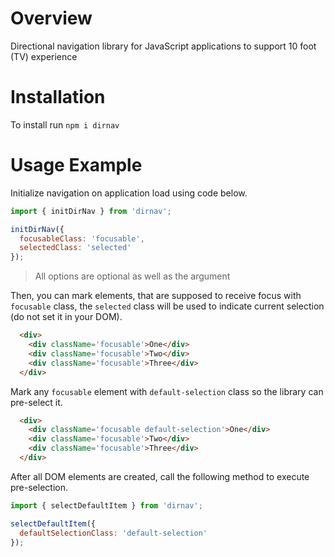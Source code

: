 # Overview
Directional navigation library for JavaScript applications to support 10 foot (TV) experience

# Installation
To install run `npm i dirnav`

# Usage Example
Initialize navigation on application load using code below.

```javascript
import { initDirNav } from 'dirnav';

initDirNav({
  focusableClass: 'focusable',
  selectedClass: 'selected'
});
```

> All options are optional as well as the argument

Then, you can mark elements, that are supposed to receive focus with `focusable` class, the `selected` class will be used to indicate current selection (do not set it in your DOM).

```html
  <div>
    <div className='focusable'>One</div>
    <div className='focusable'>Two</div>
    <div className='focusable'>Three</div>
  </div>
```

Mark any `focusable` element with `default-selection` class so the library can pre-select it.

```html
  <div>
    <div className='focusable default-selection'>One</div>
    <div className='focusable'>Two</div>
    <div className='focusable'>Three</div>
  </div>
```

After all DOM elements are created, call the following method to execute pre-selection.

```javascript
import { selectDefaultItem } from 'dirnav';

selectDefaultItem({
  defaultSelectionClass: 'default-selection'
});
```
